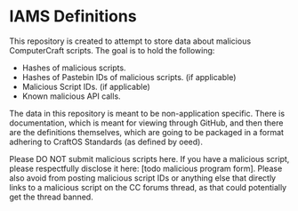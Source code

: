 # IAMS Definitions
This repository is created to attempt to store data about malicious ComputerCraft scripts. The goal is to hold the following:
* Hashes of malicious scripts.
* Hashes of Pastebin IDs of malicious scripts. (if applicable)
* Malicious Script IDs. (if applicable)
* Known malicious API calls.

The data in this repository is meant to be non-application specific. There is documentation, which is meant for viewing through GitHub, and then there are the definitions themselves, which are going to be packaged in a format adhering to CraftOS Standards (as defined by oeed).

Please DO NOT submit malicious scripts here. If you have a malicious script, please respectfully disclose it here: [todo malicious program form]. Please also avoid from posting malicious script IDs or anything else that directly links to a malicious script on the CC forums thread, as that could potentially get the thread banned.
